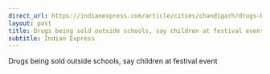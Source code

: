 ```yaml
---
direct_url: https://indianexpress.com/article/cities/chandigarh/drugs-being-sold-outside-schools-say-children-at-festival-event-8331764/
layout: post
title: Drugs being sold outside schools, say children at festival event
subtitle: Indian Express
---
```


Drugs being sold outside schools, say children at festival event